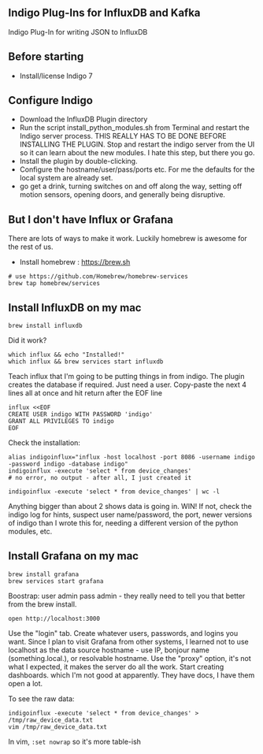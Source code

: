 Indigo Plug-Ins for InfluxDB and Kafka
---

Indigo Plug-In for writing JSON to InfluxDB 

Before starting
---

* Install/license Indigo 7


Configure Indigo
---

* Download the InfluxDB Plugin directory
* Run the script install_python_modules.sh from Terminal and restart the Indigo server process.  THIS REALLY HAS TO BE DONE BEFORE INSTALLING THE PLUGIN.  Stop and restart the indigo server from the UI so it can learn about the new modules.  I hate this step, but there you go. 
* Install the plugin by double-clicking.
* Configure the hostname/user/pass/ports etc. For me the defaults for the local system are already set.
* go get a drink, turning switches on and off along the way, setting off motion sensors, opening doors, and generally being disruptive. 

But I don't have Influx or Grafana
---

There are lots of ways to make it work. Luckily homebrew is awesome for the rest of us. 

* Install homebrew : https://brew.sh

```
# use https://github.com/Homebrew/homebrew-services
brew tap homebrew/services
```

Install InfluxDB on my mac
---

```
brew install influxdb
```

Did it work?

```
which influx && echo "Installed!"
which influx && brew services start influxdb
```

Teach influx that I'm going to be putting things in from indigo. The plugin creates the database if required. Just need a user. Copy-paste the next 4 lines all at once and hit return after the EOF line

```
influx <<EOF
CREATE USER indigo WITH PASSWORD 'indigo'
GRANT ALL PRIVILEGES TO indigo
EOF
```

Check the installation:

```
alias indigoinflux="influx -host localhost -port 8086 -username indigo -password indigo -database indigo"
indigoinflux -execute 'select * from device_changes'
# no error, no output - after all, I just created it

indigoinflux -execute 'select * from device_changes' | wc -l
```

Anything bigger than about 2 shows data is going in. WIN! If not, check the indigo log for hints, suspect user name/password, the port, newer versions of indigo than I wrote this for, needing a different version of the python modules, etc.

Install Grafana on my mac
---

```
brew install grafana
brew services start grafana
```

Boostrap: user admin pass admin - they really need to tell you that better from the brew install.

```
open http://localhost:3000
```

Use the "login" tab.  Create whatever users, passwords, and logins you want. Since I plan to visit Grafana from other systems, I learned not to use localhost as the data source hostname - use IP, bonjour name (something.local.), or resolvable hostname. Use the "proxy" option, it's not what I expected, it makes the server do all the work. Start creating dashboards. which I'm not good at apparently. They have docs, I have them open a lot. 

To see the raw data:

```
indigoinflux -execute 'select * from device_changes' > /tmp/raw_device_data.txt
vim /tmp/raw_device_data.txt
```

In vim, ```:set nowrap``` so it's more table-ish


